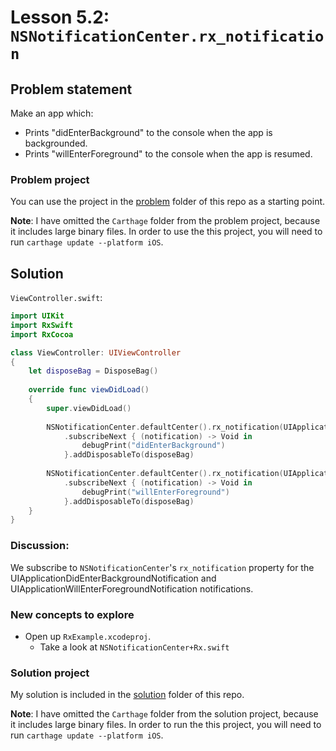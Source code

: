 # Lesson 5.2: `NSNotificationCenter.rx_notification`

## Problem statement

Make an app which:

* Prints "didEnterBackground" to the console when the app is backgrounded.
* Prints "willEnterForeground" to the console when the app is resumed.

### Problem project

You can use the project in the [problem](problem) folder of this repo as a starting point.

**Note**: I have omitted the `Carthage` folder from the problem project, because it includes large binary files.  In order to use the this project, you will need to run `carthage update --platform iOS`.

## Solution

`ViewController.swift`:

```swift
import UIKit
import RxSwift
import RxCocoa

class ViewController: UIViewController
{
    let disposeBag = DisposeBag()
    
    override func viewDidLoad()
    {
        super.viewDidLoad()
        
        NSNotificationCenter.defaultCenter().rx_notification(UIApplicationDidEnterBackgroundNotification)
            .subscribeNext { (notification) -> Void in
                debugPrint("didEnterBackground")
            }.addDisposableTo(disposeBag)
        
        NSNotificationCenter.defaultCenter().rx_notification(UIApplicationWillEnterForegroundNotification)
            .subscribeNext { (notification) -> Void in
                debugPrint("willEnterForeground")
            }.addDisposableTo(disposeBag)
    }
}
```

### Discussion:

We subscribe to `NSNotificationCenter`'s `rx_notification` property for the UIApplicationDidEnterBackgroundNotification and UIApplicationWillEnterForegroundNotification notifications.

### New concepts to explore

* Open up `RxExample.xcodeproj`.
  * Take a look at `NSNotificationCenter+Rx.swift`

### Solution project

My solution is included in the [solution](solution) folder of this repo.

**Note**: I have omitted the `Carthage` folder from the solution project, because it includes large binary files.  In order to run the this project, you will need to run `carthage update --platform iOS`.

